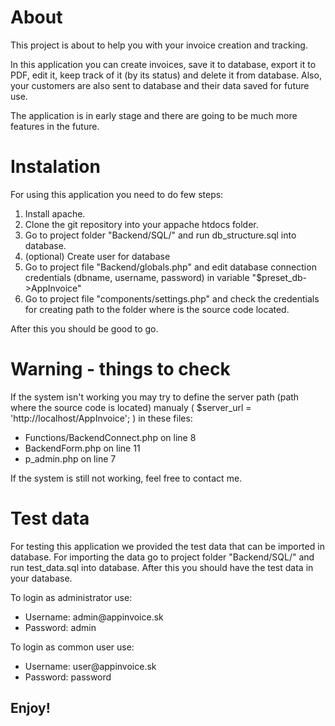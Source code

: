 <h1>About</h1>
<p>This project is about to help you with your invoice creation and tracking.</p>
<p>In this application you can create invoices, save it to database, export it to PDF, edit it, keep track of it (by its status) and delete it from database. Also, your customers are also sent to database and their data saved for future use.</p>
<p>The application is in early stage and there are going to be much more features in the future.</p>

<h1>Instalation</h1>
<p>For using this application you need to do few steps:</p>
<ol>
  <li>Install apache.</li>
  <li>Clone the git repository into your appache htdocs folder.</li>
  <li>Go to project folder "Backend/SQL/" and run db_structure.sql into database.</li>
  <li>(optional) Create user for database</li>
  <li>Go to project file "Backend/globals.php" and edit database connection credentials (dbname, username, password) in variable "$preset_db->AppInvoice"</li>
  <li>Go to project file "components/settings.php" and check the credentials for creating path to the folder where is the source code located.</li>
</ol>
<p>After this you should be good to go.</p>

<h1>Warning - things to check</h1>
<p>If the system isn't working you may try to define the server path (path where the source code is located) manualy ( $server_url = 'http://localhost/AppInvoice'; ) in these files:</p>
<ul>
  <li>Functions/BackendConnect.php on line 8</li>
  <li>BackendForm.php on line 11</li>
  <li>p_admin.php on line 7</li>
</ul>
<p>If the system is still not working, feel free to contact me.</p>

<h1>Test data</h1>
<p>For testing this application we provided the test data that can be imported in database. For importing the data go to project folder "Backend/SQL/" and run test_data.sql into database. After this you should have the test data in your database.</p>
<p>To login as administrator use:</p>
<ul>
  <li>Username: admin@appinvoice.sk</li>
  <li>Password: admin</li>
</ul>
<p>To login as common user use:</p>
<ul>
  <li>Username: user@appinvoice.sk</li>
  <li>Password: password</li>
</ul>

<h2>Enjoy!</h2>
